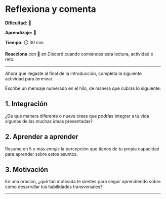 # Reflexiona y comenta

**Dificultad:** 🌻 

**Aprendizaje:** 🍯 

**Tiempo:** ⏱️️ 30 min.

**Reacciona** con 👀 en Discord cuando comiences esta lectura, actividad o reto.

---

Ahora que llegaste al final de la Introducción, completa la siguiente actividad para terminar.

Escribe un mensaje numerado en el hilo, de manera que cubras lo siguiente:

## 1. Integración

¿De qué manera diferente o nueva crees que podrías integrar a tu vida algunas de las muchas ideas presentadas?

## 2. Aprender a aprender

Resume en 5 o más *emojis* la percepción que tienes de tu propia capacidad para aprender sobre estos asuntos.

## 3. Motivación

En una oración, ¿qué tan motivada te sientes para seguir aprendiendo sobre cómo desarrollar tus habilidades transversales?

---
